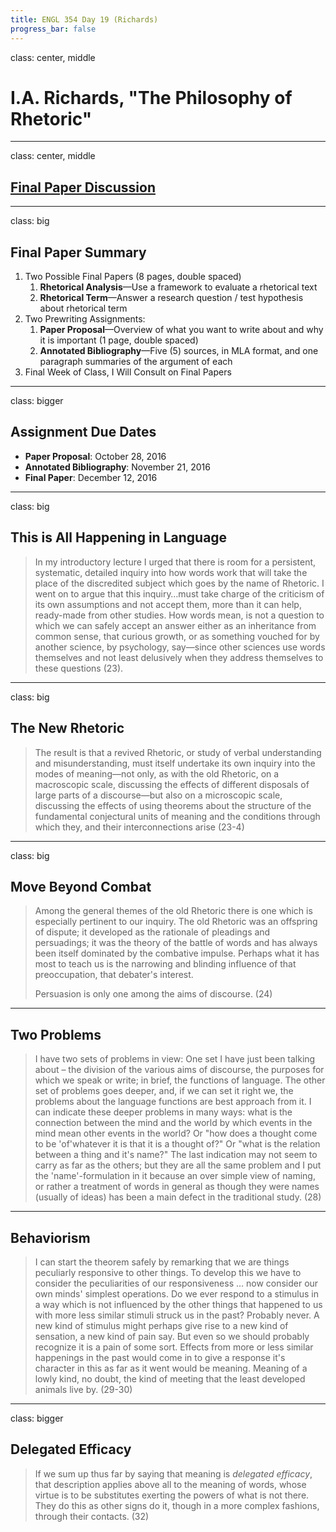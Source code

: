 ```yaml
---
title: ENGL 354 Day 19 (Richards)
progress_bar: false
---
```

class: center, middle

# I.A. Richards, "The Philosophy of Rhetoric"
---
class: center, middle

## [Final Paper Discussion](http://andrew.pilsch.com/courses/engl354fall2016/assignments.html#final-paper)
---
class: big
## Final Paper Summary

1. Two Possible Final Papers (8 pages, double spaced)
	1. **Rhetorical Analysis**—Use a framework to evaluate a rhetorical text
	1. **Rhetorical Term**—Answer a research question / test hypothesis about rhetorical term
1. Two Prewriting Assignments:
	1. **Paper Proposal**—Overview of what you want to write about and why it is important (1 page, double spaced)
	1. **Annotated Bibliography**—Five (5) sources, in MLA format, and one paragraph summaries of the argument of each
1. Final Week of Class, I Will Consult on Final Papers
---
class: bigger
## Assignment Due Dates

* **Paper Proposal**: October 28, 2016
* **Annotated Bibliography**: November 21, 2016
* **Final Paper**: December 12, 2016
---
class: big
## This is All Happening in Language

> In my introductory lecture I urged that there is room for a persistent, systematic, detailed inquiry into how words work that will take the place of the discredited subject which goes by the name of Rhetoric. I went on to argue that this inquiry…must take charge of the criticism of its own assumptions and not accept them, more than it can help, ready-made from other studies. How words mean, is not a question to which we can safely accept an answer either as an inheritance from common sense, that curious growth, or as something vouched for by another science, by psychology, say—since other sciences use words themselves and not least delusively when they address themselves to these questions (23).
---
class: big
## The New Rhetoric

> The result is that a revived Rhetoric, or study of verbal understanding and misunderstanding, must itself undertake its own inquiry into the modes of meaning—not only, as with the old Rhetoric, on a macroscopic scale, discussing the effects of different disposals of large parts of a discourse—but also on a microscopic scale, discussing the effects of using theorems about the structure of the fundamental conjectural units of meaning and the conditions through which they, and their interconnections arise (23-4)
---
class: big
## Move Beyond Combat

> Among the general themes of the old Rhetoric there is one which is especially pertinent to our inquiry. The old Rhetoric was an offspring of dispute; it developed as the rationale of pleadings and persuadings; it was the theory of the battle of words and has always been itself dominated by the combative impulse. Perhaps what it has most to teach us is the narrowing and blinding influence of that preoccupation, that debater's interest.
>
> Persuasion is only one among the aims of discourse. (24)
---
## Two Problems

> I have two sets of problems in view: One set I have just been talking about – the division of the various aims of discourse, the purposes for which we speak or write; in brief, the functions of language. The other set of problems goes deeper, and, if we can set it right we, the problems about the language functions are best approach from it. I can indicate these deeper problems in many ways: what is the connection between the mind and the world by which events in the mind mean other events in the world? Or "how does a thought come to be 'of'whatever it is that it is a thought of?" Or "what is the relation between a thing and it's name?" The last indication may not seem to carry as far as the others; but they are all the same problem and I put the 'name'-formulation in it because an over simple view of naming, or rather a treatment of words in general as though they were names (usually of ideas) has been a main defect in the traditional study. (28)
---
## Behaviorism

> I can start the theorem safely by remarking that we are things peculiarly responsive to other things. To develop this we have to consider the peculiarities of our responsiveness … now consider our own minds' simplest operations. Do we ever respond to a stimulus in a way which is not influenced by the other things that happened to us with more less similar stimuli struck us in the past? Probably never. A new kind of stimulus might perhaps give rise to a new kind of sensation, a new kind of pain say. But even so we should probably recognize it is a pain of some sort. Effects from more or less similar happenings in the past would come in to give a response it's character in this as far as it went would be meaning. Meaning of a lowly kind, no doubt, the kind of meeting that the least developed animals live by. (29-30)
---
class: bigger
## Delegated Efficacy
> If we sum up thus far by saying that meaning is *delegated efficacy*, that description applies above all to the meaning of words, whose virtue is to be substitutes exerting the powers of what is not there. They do this as other signs do it, though in a more complex fashions, through their contacts. (32)